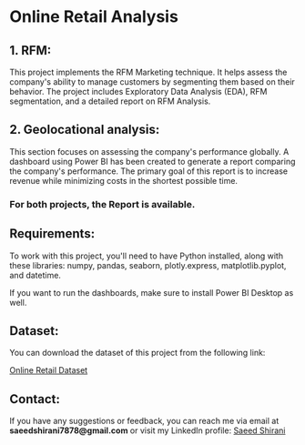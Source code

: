 
<!DOCTYPE html>
<html lang="en">
<head>
    <meta charset="UTF-8">
    <meta name="viewport" content="width=device-width, initial-scale=1.0">
    <title>Online Retail Analysis</title>
</head>
<body>
    <h1>Online Retail Analysis</h1>
    <h2>1. RFM:</h2>
    <p>This project implements the RFM Marketing technique. It helps assess the company's ability to manage customers by segmenting them based on their behavior. The project includes Exploratory Data Analysis (EDA), RFM segmentation, and a detailed report on RFM Analysis.</p>
    <h2>2. Geolocational analysis:</h2>
    <p>This section focuses on assessing the company's performance globally. A dashboard using Power BI has been created to generate a report comparing the company's performance. The primary goal of this report is to increase revenue while minimizing costs in the shortest possible time.</p>
    <h3>For both projects, the Report is available.</h3>
    <h2>Requirements:</h2>
    <p>To work with this project, you'll need to have Python installed, along with these libraries: numpy, pandas, seaborn, plotly.express, matplotlib.pyplot, and datetime.</p>
    <p>If you want to run the dashboards, make sure to install Power BI Desktop as well.</p>
    <h2>Dataset:</h2>
    <p>You can download the dataset of this project from the following link:</p>
    <a href="https://github.com/saeedshiranii/Data_Analysis/blob/main/Pesronal%20projects/Online%20Retail%20Analysis/online_retail.csv">Online Retail Dataset</a>
    <h2>Contact:</h2>
    <p>If you have any suggestions or feedback, you can reach me via email at <strong>saeedshirani7878@gmail.com</strong> or visit my LinkedIn profile: <a href="https://www.linkedin.com/in/saeed-shirani/">Saeed Shirani</a></p>
</body>
</html>
